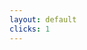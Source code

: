 ```yaml
---
layout: default
clicks: 1
---
```


<BuyerDilemmaStory />

<!--
This is Alex. He wants to buy something online, but the marketplace is filled with doubt. He's forced to gamble, unsure if a seller is legitimate or a scam. The anonymity that should protect privacy instead breeds mistrust.

Click to reveal the uncertainty and see how it affects Alex.

[SHORT VERSION] This is Alex, forced to gamble when buying online - unsure if sellers are legitimate or scams. The anonymity that should protect privacy instead breeds mistrust.
-->